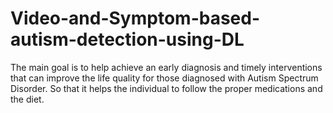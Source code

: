 # Video-and-Symptom-based-autism-detection-using-DL
The main  goal is to help achieve an early diagnosis and timely  interventions that can improve the life quality for those  diagnosed with Autism Spectrum Disorder. So that it helps the  individual to follow the proper medications and the diet. 
